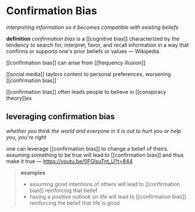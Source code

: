 # Confirmation Bias

_interpreting information so it becomes compatible with existing beliefs_

**definition** _confirmation bias_ is a [[cognitive bias]] characterized by the tendency to search for, interpret, favor, and recall information in a way that confirms or supports one's prior beliefs or values &mdash; Wikipedia

[[confirmation bias]] can arise from [[frequency illusion]]

[[social media]] taylors content to personal preferences, worsening [[confirmation bias]]

[[confirmation bias]] often leads people to believe in [[conspiracy theory]]es

## leveraging confirmation bias

_whether you think the world and everyone in it is out to hurt you or help you, you're right_

one can leverage [[confirmation bias]] to change a belief of theirs. assuming something to be true will lead to [[confirmation bias]] and thus make it true &mdash; <https://youtu.be/0FGlsuTnt_U?t=844>

> **examples**
>
> - assuming good intentions of others will lead to [[confirmation bias]] reinforcing that belief
> - having a positive outlook on life will lead to [[confirmation bias]] reinforcing the belief that life is good

